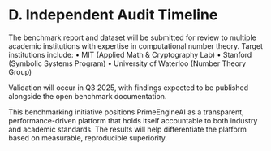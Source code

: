 # D. Independent Audit Timeline

The benchmark report and dataset will be submitted for review to multiple academic institutions with expertise in computational number theory. Target institutions include:
• MIT (Applied Math & Cryptography Lab)
• Stanford (Symbolic Systems Program)
• University of Waterloo (Number Theory Group)

Validation will occur in Q3 2025, with findings expected to be published alongside the open benchmark documentation.

This benchmarking initiative positions PrimeEngineAI as a transparent, performance-driven platform that holds itself accountable to both industry and academic standards. The results will help differentiate the platform based on measurable, reproducible superiority.

